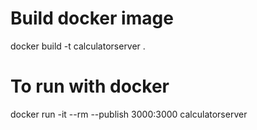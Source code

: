 # Build docker image

docker build -t calculatorserver .

# To run with docker

docker run -it --rm --publish 3000:3000 calculatorserver
